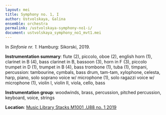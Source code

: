 ```yaml
---
layout: mei
title: Symphony no. 1, I
author: Ustvolskaya, Galina
ensemble: orchestra
permalink: /ustvolskaya-symphony-no1-i/
document: ustvolskaya_symphony_no1_mvt1.mei
---
```


In *Sinfonie nr. 1.* Hamburg: Sikorski, 2019.

**Instrumentation summary**: flute (2), piccolo, oboe (2), english horn (1), clarinet in B (4), bass clarinet in B, bassoon (3), horn in F (3), piccolo trumpet in D (1), trumpet in B (4), bass trombone (1), tuba (1), timpani, percussion: tambourine, cymbals, bass drum, tam-tam, xylophone, celesta, harp, piano, solo soprano voice w/ microphone (1), solo ragazzi voice w/ microphone (1), violin I, violin II, viola, cello, bass

**Instrumentation group**: woodwinds, brass, percussion, pitched percussion, keyboard, voice, strings 

**Location**: <a href="https://tufts.primo.exlibrisgroup.com/permalink/01TUN_INST/1kc9gia/alma991018728033303851" target="_blank">Music Library Stacks M1001 .U88 no. 1 2019</a>
